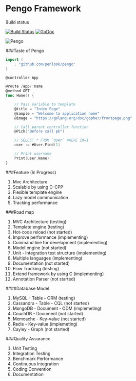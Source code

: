 # Pengo Framework

Build status

[![Build Status](https://travis-ci.org/penlook/pengo.svg)](https://travis-ci.org/penlook/pengo)
[![GoDoc](https://godoc.org/github.com/penlook/pengo?status.svg)](https://godoc.org/github.com/penlook/pengo)

![Pengo](http://s16.postimg.org/g7no9g5k5/Capture.png)

###Taste of Pengo

```go
import (
	. "github.com/penlook/pengo"
)

@controller App

@route /app/:name
@method GET
func Home() {

	// Pass variable to template
	@title = "Index Page"
	@sample = "Welcome to application home"
	@image = "https://golang.org/doc/gopher/frontpage.png"

	// Call parent controller function
	@Pick("Before call pk")

	// SELECT * FROM `User` WHERE id=1
	user := #User.Find(1)

	// Print username
	Print(user.Name)
}
```

###Feature (In Progress)

1. Mvc Architecture
2. Scalable by using C-CPP
3. Flexible template engine
4. Lazy model communication
5. Tracking performance

###Road map

1. MVC Architecture (testing)
2. Template engine (testing)
3. Hot-code reload (not started)
4. Improve performance (implementing)
5. Command line for development (implementing)
6. Model engine (not started)
7. Unit - Integration test structure (implementing)
8. Multiple languages (implementing)
9. Documentation (not started)
10. Flow Tracking (testing)
11. Extend framework by using C (implementing)
12. Annotation Parser (not started)

####Database Model

1. MySQL      -   Table      - ORM  (testing)
2. Cassandra  -   Table      - CQL  (not started)
3. MongoDB    -   Document   - ODM  (implemeting)
4. CouchDB    -   Document          (not started)
5. Memcache   -   Key-value         (not started)
4. Redis      -   Key-value         (implemeting)
5. Cayley     -   Graph             (not started)

###Quality Assurance

1. Unit Testing
2. Integration Testing
3. Benchmark Performance
2. Continuous Integration
3. Coding Convention
4. Documentation


